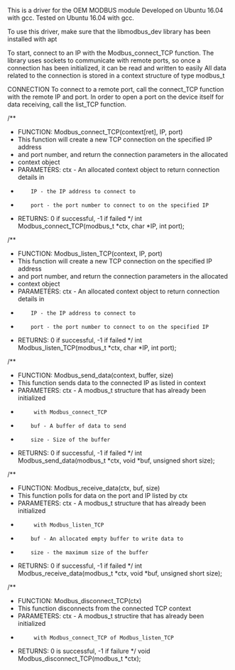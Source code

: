 This is a driver for the OEM MODBUS module 
Developed on Ubuntu 16.04 with gcc.
Tested on Ubuntu 16.04 with gcc.

To use this driver, make sure that the libmodbus_dev library has been installed with apt 

To start, connect to an IP with the Modbus_connect_TCP function. The library uses sockets to communicate
with remote ports, so once a connection has been initialized, it can be read and written to easily
All data related to the connection is stored in a context structure of type modbus_t

CONNECTION
To connect to a remote port, call the connect_TCP function with the remote IP and port. In order to open a
port on the device itself for data receiving, call the list_TCP function.



/**
 * FUNCTION: Modbus_connect_TCP(context[ret], IP, port)
 * This function will create a new TCP connection on the specified IP address
 * and port number, and return the connection parameters in the allocated
 * context object
 * PARAMETERS: ctx - An allocated context object to return connection details in
 * 	       IP - the IP address to connect to
 * 	       port - the port number to connect to on the specified IP
 * RETURNS: 0 if successful, -1 if failed
 */
int Modbus_connect_TCP(modbus_t *ctx, char *IP, int port);

/**
 * FUNCTION: Modbus_listen_TCP(context, IP, port)
 * This function will create a new TCP connection on the specified IP address
 * and port number, and return the connection parameters in the allocated
 * context object
 * PARAMETERS: ctx - An allocated context object to return connection details in
 * 	       IP - the IP address to connect to
 * 	       port - the port number to connect to on the specified IP
 * RETURNS: 0 if successful, -1 if failed
 */
int Modbus_listen_TCP(modbus_t *ctx, char *IP, int port);

/**
 * FUNCTION: Modbus_send_data(context, buffer, size)
 * This function sends data to the connected IP as listed in context
 * PARAMETERS: ctx - A modbus_t structure that has already been initialized
 * 			with Modbus_connect_TCP
 * 	       buf - A buffer of data to send
 * 	       size - Size of the buffer
 * RETURNS: 0 if successful, -1 if failed
 */
int Modbus_send_data(modbus_t *ctx, void *buf, unsigned short size);

/**
 * FUNCTION: Modbus_receive_data(ctx, buf, size)
 * This function polls for data on the port and IP listed by ctx
 * PARAMETERS: ctx - A modbus_t structure that has already been initialized
 * 			with Modbus_listen_TCP
 * 	       buf - An allocated empty buffer to write data to
 * 	       size - the maximum size of the buffer
 * RETURNS: 0 if successful, -1 if failed
 */
int Modbus_receive_data(modbus_t *ctx, void *buf, unsigned short size);

/**
 * FUNCTION: Modbus_disconnect_TCP(ctx)
 * This function disconnects from the connected TCP context
 * PARAMETERS: ctx - A modbus_t structire that has already been initialized
 * 			with Modbus_connect_TCP of Modbus_listen_TCP
 * RETURNS: 0 is successful, -1 if failure
 */
void Modbus_disconnect_TCP(modbus_t *ctx);
